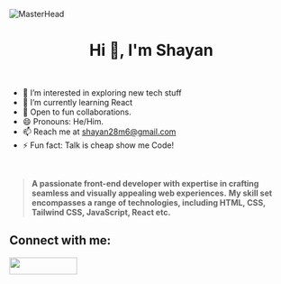 ![MasterHead](header.gif)
<br>
<h1 align="center">Hi 👋, I'm Shayan</h1>
<br>


- 👀 I’m interested in exploring new tech stuff
- 🌱 I’m currently learning React
- 💞️ Open to fun collaborations.
- 😄 Pronouns: He/Him.
- 📫 Reach me at shayan28m6@gmail.com</a>
- ⚡ Fun fact: Talk is cheap show me Code!

<br>

> **A passionate front-end developer with expertise in crafting seamless and visually appealing web experiences.**
> **My skill set encompasses a range of technologies, including HTML, CSS, Tailwind CSS, JavaScript, React etc.**

## Connect with me:
<p align="left">
<a href="https://linkedin.com/in/ms-programmers/" target="blank"><img align="center" src="https://www.edigitalagency.com.au/wp-content/uploads/Linkedin-logo-png.png" height="30" width="120" /></a>

</p>




<br><br>
